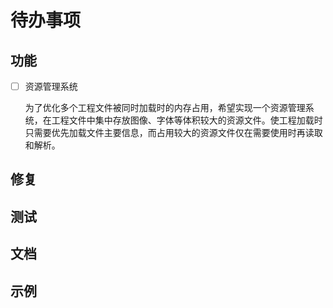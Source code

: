 # 待办事项

## 功能

- [ ] 资源管理系统

  为了优化多个工程文件被同时加载时的内存占用，希望实现一个资源管理系统，在工程文件中集中存放图像、字体等体积较大的资源文件。使工程加载时只需要优先加载文件主要信息，而占用较大的资源文件仅在需要使用时再读取和解析。

## 修复



## 测试



## 文档



## 示例
